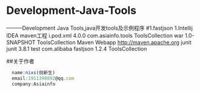 # Development-Java-Tools
———Development Java Tools,java开发tools及示例程序
#1.fastjson
1.Intellij IDEA maven工程
    i.pod.xml
    <project xmlns="http://maven.apache.org/POM/4.0.0" xmlns:xsi="http://www.w3.org/2001/XMLSchema-instance"
  xsi:schemaLocation="http://maven.apache.org/POM/4.0.0 http://maven.apache.org/maven-v4_0_0.xsd">
  <modelVersion>4.0.0</modelVersion>
  <groupId>com.asiainfo.tools</groupId>
  <artifactId>ToolsCollection</artifactId>
  <packaging>war</packaging>
  <version>1.0-SNAPSHOT</version>
  <name>ToolsCollection Maven Webapp</name>
  <url>http://maven.apache.org</url>
  <dependencies>
    <dependency>
      <groupId>junit</groupId>
      <artifactId>junit</artifactId>
      <version>3.8.1</version>
      <scope>test</scope>
    </dependency>
      <dependency>
          <groupId>com.alibaba</groupId>
          <artifactId>fastjson</artifactId>
          <version>1.2.4</version>
      </dependency>
  </dependencies>
  <build>
    <finalName>ToolsCollection</finalName>
  </build>
</project>


##关于作者

```javascript
  name:nixs(倪新生)
  email:1911398892@qq.com
  company:Asiainfo
```